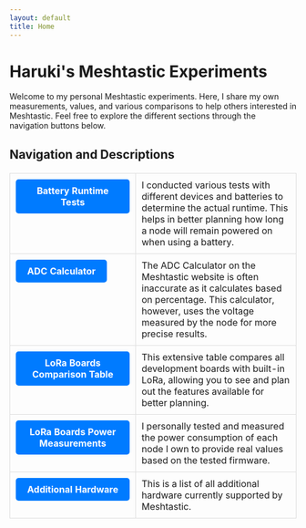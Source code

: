 ```yaml
---
layout: default
title: Home
---
```


# Haruki's Meshtastic Experiments

Welcome to my personal Meshtastic experiments. Here, I share my own measurements, values, and various comparisons to help others interested in Meshtastic. Feel free to explore the different sections through the navigation buttons below.

## Navigation and Descriptions

<table>
  <tbody>
    <tr>
      <td><a href="/Meshtastic-Experiments/Battery-Runtime-Tests" class="button">Battery Runtime Tests</a></td>
      <td>I conducted various tests with different devices and batteries to determine the actual runtime. This helps in better planning how long a node will remain powered on when using a battery.</td>
    </tr>
    <tr>
      <td><a href="/Meshtastic-Experiments/ADC-Calculator" class="button">ADC Calculator</a></td>
      <td>The ADC Calculator on the Meshtastic website is often inaccurate as it calculates based on percentage. This calculator, however, uses the voltage measured by the node for more precise results.</td>
    </tr>
    <tr>
      <td><a href="/Meshtastic-Experiments/LoRa-Boards-Comparison-Table" class="button">LoRa Boards Comparison Table</a></td>
      <td>This extensive table compares all development boards with built-in LoRa, allowing you to see and plan out the features available for better planning.</td>
    </tr>
    <tr>
      <td><a href="/Meshtastic-Experiments/LoRa-Boards-Power-Measurements" class="button">LoRa Boards Power Measurements</a></td>
      <td>I personally tested and measured the power consumption of each node I own to provide real values based on the tested firmware.</td>
    </tr>
    <tr>
      <td><a href="/Meshtastic-Experiments/Additional-Hardware" class="button">Additional Hardware</a></td>
      <td>This is a list of all additional hardware currently supported by Meshtastic.</td>
    </tr>
  </tbody>
</table>

<style>
  .button {
    display: inline-block;
    padding: 10px 20px;
    margin: 0;
    font-size: 16px;
    font-weight: bold;
    color: white;
    background-color: #007BFF;
    text-align: center;
    text-decoration: none;
    border-radius: 5px;
    transition: background-color 0.3s;
  }
  
  .button:hover {
    background-color: #0056b3;
  }

  table {
    width: 100%;
    border-collapse: collapse;
    margin: 20px 0;
  }

  td {
    border: 1px solid #ddd;
    padding: 10px;
    vertical-align: top;
  }

  td:first-child {
    width: 200px;
  }
</style>
